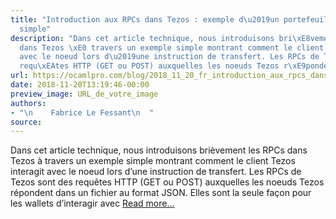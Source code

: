 ```yaml
---
title: "Introduction aux RPCs dans Tezos : exemple d\u2019un portefeuille (wallet)
  simple"
description: "Dans cet article technique, nous introduisons bri\xE8vement les RPCs
  dans Tezos \xE0 travers un exemple simple montrant comment le client Tezos interagit
  avec le noeud lors d\u2019une instruction de transfert. Les RPCs de Tezos sont des
  requ\xEAtes HTTP (GET ou POST) auxquelles les noeuds Tezos r\xE9pondent da..."
url: https://ocamlpro.com/blog/2018_11_20_fr_introduction_aux_rpcs_dans_tezos_exemple_dun_portefeuille_wallet_simple
date: 2018-11-20T13:19:46-00:00
preview_image: URL_de_votre_image
authors:
- "\n    Fabrice Le Fessant\n  "
source:
---
```


<p>Dans cet article technique, nous introduisons bri&egrave;vement les RPCs dans Tezos &agrave; travers un exemple simple montrant comment le client Tezos
interagit avec le noeud lors d&rsquo;une instruction de transfert. Les RPCs de Tezos sont des requ&ecirc;tes HTTP (GET ou POST) auxquelles les noeuds Tezos
r&eacute;pondent dans un fichier au format JSON. Elles sont la seule fa&ccedil;on pour les wallets d&rsquo;interagir avec <a href="https://ocamlpro.com/2018/11/15/an-introduction-to-tezos-rpcs-a-basic-wallet/">Read more&hellip;</a></p>


